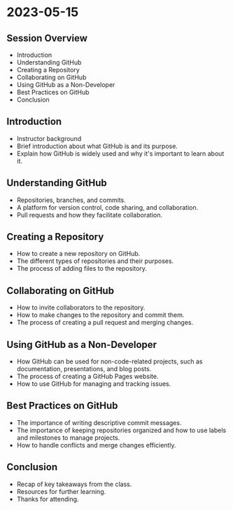 # 2023-05-15
## Session Overview
* Introduction
* Understanding GitHub
* Creating a Repository
* Collaborating on GitHub
* Using GitHub as a Non-Developer
* Best Practices on GitHub
* Conclusion

## Introduction
- Instructor background
- Brief introduction about what GitHub is and its purpose.
- Explain how GitHub is widely used and why it's important to learn about it.

## Understanding GitHub
- Repositories, branches, and commits.
- A platform for version control, code sharing, and collaboration.
- Pull requests and how they facilitate collaboration.

## Creating a Repository
- How to create a new repository on GitHub.
- The different types of repositories and their purposes.
- The process of adding files to the repository.

## Collaborating on GitHub
- How to invite collaborators to the repository.
- How to make changes to the repository and commit them.
- The process of creating a pull request and merging changes.

## Using GitHub as a Non-Developer
- How GitHub can be used for non-code-related projects, such as documentation, presentations, and blog posts.
- The process of creating a GitHub Pages website.
- How to use GitHub for managing and tracking issues.

## Best Practices on GitHub
- The importance of writing descriptive commit messages.
- The importance of keeping repositories organized and how to use labels and milestones to manage projects.
- How to handle conflicts and merge changes efficiently.

## Conclusion
- Recap of key takeaways from the class.
- Resources for further learning.
- Thanks for attending.
